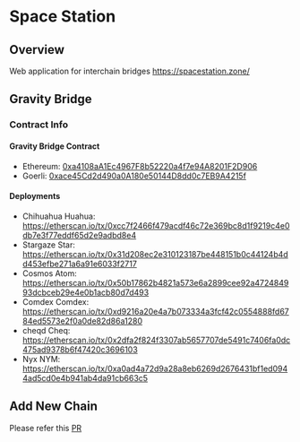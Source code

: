 # Space Station

## Overview
Web application for interchain bridges
https://spacestation.zone/

## Gravity Bridge
### Contract Info
#### Gravity Bridge Contract
* Ethereum: [0xa4108aA1Ec4967F8b52220a4f7e94A8201F2D906](https://etherscan.io/address/0xa4108aA1Ec4967F8b52220a4f7e94A8201F2D906)
* Goerli: [0xace45Cd2d490a0A180e50144D8dd0c7EB9A4215f](https://goerli.etherscan.io/address/0xace45Cd2d490a0A180e50144D8dd0c7EB9A4215f)

#### Deployments
* Chihuahua Huahua: https://etherscan.io/tx/0xcc7f2466f479acdf46c72e369bc8d1f9219c4e0db7e3f77eddf65d2e9adbd8e4
* Stargaze Star: https://etherscan.io/tx/0x31d208ec2e310123187be448151b0c44124b4dd453efbe271a6a91e6033f2717
* Cosmos Atom: https://etherscan.io/tx/0x50b17862b4821a573e6a2899cee92a472484993dcbceb29e4e0b1acb80d7d493
* Comdex Comdex: https://etherscan.io/tx/0xd9216a20e4a7b073334a3fcf42c0554888fd6784ed5573e2f0a0de82d86a1280
* cheqd Cheq: https://etherscan.io/tx/0x2dfa2f824f3307ab5657707de5491c7406fa0dc475ad9378b6f47420c3696103
* Nyx NYM: https://etherscan.io/tx/0xa0ad4a72d9a28a8eb6269d2676431bf1ed0944ad5cd0e4b941ab4da91cb663c5

## Add New Chain
Please refer this [PR](https://github.com/cosmostation/space-station/pull/12)

